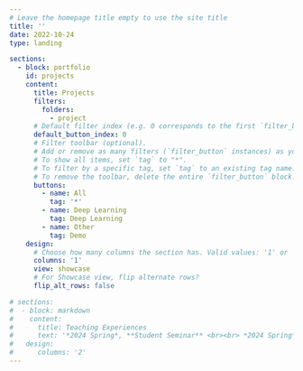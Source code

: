 ```yaml
---
# Leave the homepage title empty to use the site title
title: ''
date: 2022-10-24
type: landing

sections:
  - block: portfolio
    id: projects
    content:
      title: Projects
      filters:
        folders:
          - project
      # Default filter index (e.g. 0 corresponds to the first `filter_button` instance below).
      default_button_index: 0
      # Filter toolbar (optional).
      # Add or remove as many filters (`filter_button` instances) as you like.
      # To show all items, set `tag` to "*".
      # To filter by a specific tag, set `tag` to an existing tag name.
      # To remove the toolbar, delete the entire `filter_button` block.
      buttons:
        - name: All
          tag: '*'
        - name: Deep Learning
          tag: Deep Learning
        - name: Other
          tag: Demo
    design:
      # Choose how many columns the section has. Valid values: '1' or '2'.
      columns: '1'
      view: showcase
      # For Showcase view, flip alternate rows?
      flip_alt_rows: false

# sections:
#  - block: markdown
#    content:
#      title: Teaching Experiences
#      text: '*2024 Spring*, **Student Seminar** <br><br> *2024 Spring*, **Mathematical Machine Learning Theory** <br><br> *2022 Fall*, **Mathematical Foundation of  Deep Neural Networks**'
#   design:
#      columns: '2'
---
```

